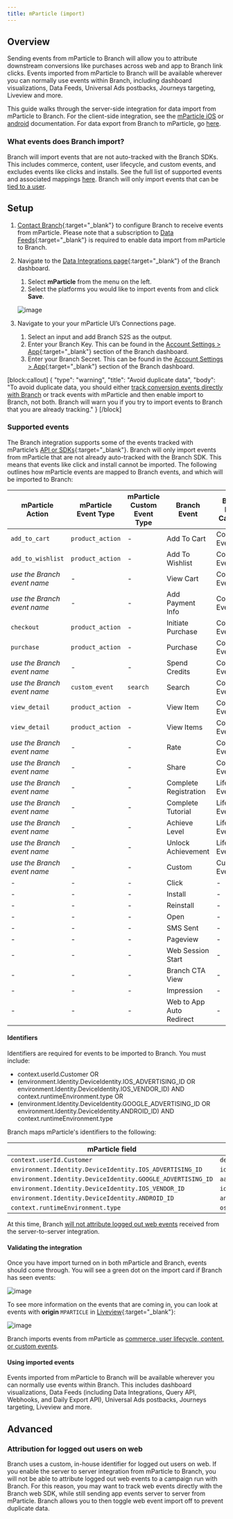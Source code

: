 ```yaml
---
title: mParticle (import)
---
```

## Overview

Sending events from mParticle to Branch will allow you to attribute downstream conversions like purchases across web and app to Branch link clicks. Events imported from mParticle to Branch will be available wherever you can normally use events within Branch, including dashboard visualizations, Data Feeds, Universal Ads postbacks, Journeys targeting, Liveview and more.

This guide walks through the server-side integration for data import from mParticle to Branch. For the client-side integration, see the [mParticle iOS](/apps/mparticle-ios/) or [android](/apps/mparticle-android/) documentation. For data export from Branch to mParticle, go [here](/integrations/mparticle).

### What events does Branch import?

Branch will import events that are not auto-tracked with the Branch SDKs. This includes commerce, content, user lifecycle, and custom events, and excludes events like clicks and installs. See the full list of supported events and associated mappings [here](#supported-events). Branch will only import events that can be [tied to a user](#identifiers).

## Setup

1. [Contact Branch](https://support.branch.io){:target="\_blank"} to configure Branch to receive events from mParticle. Please note that a subscription to [Data Feeds](https://branch.io/data-feeds/){:target="\_blank"} is required to enable data import from mParticle to Branch.
1. Navigate to the [Data Integrations page](https://dashboard.branch.io/data-import-export/data-feeds/integrations){:target="\_blank"} of the Branch dashboard.
    1. Select <notranslate>**mParticle**</notranslate> from the menu on the left.
    1. Select the platforms you would like to import events from and click <notranslate>**Save**</notranslate>.

    ![image](/_assets/img/pages/integrations/mparticle/mparticle-import.png)

1. Navigate to your your mParticle UI’s Connections page.
    1. Select an input and add Branch S2S as the output.
    1. Enter your Branch Key. This can be found in the [Account Settings > App](https://dashboard.branch.io/account-settings/app){:target="\_blank"} section of the Branch dashboard.
    1. Enter your Branch Secret. This can be found in the [Account Settings > App](https://dashboard.branch.io/account-settings/app){:target="\_blank"} section of the Branch dashboard.

[block:callout]
{
  "type": "warning",
  "title": "Avoid duplicate data",
  "body": "To avoid duplicate data, you should either [track conversion events directly with Branch](/apps/v2event) or track events with mParticle and then enable import to Branch, not both. Branch will warn you if you try to import events to Branch that you are already tracking."
}
[/block]


### Supported events

The Branch integration supports some of the events tracked with mParticle’s [API or SDKs](https://docs.mparticle.com/developers/server/json-reference/#events){:target="\_blank"}. Branch will only import events from mParticle that are not already auto-tracked with the Branch  SDK. This means that events like click and install cannot be imported. The following outlines how mParticle events are mapped to Branch events, and which will be imported to Branch:

| mParticle Action | mParticle Event Type | mParticle Custom Event Type | Branch Event | Branch Event Category | Imported |
| --- | --- | --- | --- | --- | --- |
| `add_to_cart` | `product_action` | - | <notranslate>Add To Cart</notranslate> | Commerce Event | **Yes** |
| `add_to_wishlist` | `product_action` | - | <notranslate>Add To Wishlist</notranslate> | Commerce Event | **Yes** |
| *use the Branch event name* | - | - | <notranslate>View Cart</notranslate> | Commerce Event | **Yes** |
| *use the Branch event name* | - | - | <notranslate>Add Payment Info</notranslate> | Commerce Event | **Yes** |
| `checkout` | `product_action` | - | <notranslate>Initiate Purchase</notranslate> | Commerce Event | **Yes** |
| `purchase` | `product_action` | - | <notranslate>Purchase</notranslate> | Commerce Event | **Yes** |
| *use the Branch event name* | - | - | <notranslate>Spend Credits</notranslate> | Commerce Event | **Yes** |
| *use the Branch event name* | `custom_event` | `search` | <notranslate>Search</notranslate> | Content Event | **Yes** |
| `view_detail` | `product_action` | - | <notranslate>View Item</notranslate> | Content Event | **Yes** |
| `view_detail` | `product_action` | - | <notranslate>View Items</notranslate> | Content Event | **Yes** |
| *use the Branch event name* | - | - | <notranslate>Rate</notranslate> | Content Event | **Yes** |
| *use the Branch event name* | - | - | <notranslate>Share</notranslate> | Content Event | **Yes** |
| *use the Branch event name* | - | - | <notranslate>Complete Registration</notranslate> | Lifecycle Event | **Yes** |
| *use the Branch event name* | - | - | <notranslate>Complete Tutorial</notranslate> | Lifecycle Event | **Yes** |
| *use the Branch event name* | - | - | <notranslate>Achieve Level</notranslate> | Lifecycle Event | **Yes** |
| *use the Branch event name* | - | - | <notranslate>Unlock Achievement</notranslate> | Lifecycle Event | **Yes** |
| *use the Branch event name* | - | - | <notranslate>Custom</notranslate> | Custom Event | **Yes** |
| - | - | - | <notranslate>Click</notranslate> | - | No |
| - | - | - | <notranslate>Install</notranslate> | - | No |
| - | - | - | <notranslate>Reinstall</notranslate> | - | No |
| - | - | - | <notranslate>Open</notranslate> | - | No |
| - | - | - | <notranslate>SMS Sent</notranslate> | - | No |
| - | - | - | <notranslate>Pageview</notranslate> | - | No |
| - | - | - | <notranslate>Web Session Start</notranslate> | - | No |
| - | - | - | <notranslate>Branch CTA View</notranslate> | - | No |
| - | - | - | <notranslate>Impression</notranslate> | - | No |
| - | - | - | <notranslate>Web to App Auto Redirect</notranslate> | - | No |


#### Identifiers

Identifiers are required for events to be imported to Branch. You must include:

* context.userId.Customer OR
* (environment.Identity.DeviceIdentity.IOS_ADVERTISING_ID OR environment.Identity.DeviceIdentity.IOS_VENDOR_ID) AND context.runtimeEnvironment.type OR
* (environment.Identity.DeviceIdentity.GOOGLE_ADVERTISING_ID OR environment.Identity.DeviceIdentity.ANDROID_ID) AND context.runtimeEnvironment.type

Branch maps mParticle's identifiers to the following:

| mParticle field | Branch field |
| --- | --- |
| `context.userId.Customer` | `developer_identity` |
| `environment.Identity.DeviceIdentity.IOS_ADVERTISING_ID` | `idfa` |
| `environment.Identity.DeviceIdentity.GOOGLE_ADVERTISING_ID` | `aaid` |
| `environment.Identity.DeviceIdentity.IOS_VENDOR_ID` | `idfv` |
| `environment.Identity.DeviceIdentity.ANDROID_ID` | `android_id` |
| `context.runtimeEnvironment.type` | `os` |

At this time, Branch [will not attribute logged out web events](#attribution-for-logged-out-users-on-web) received from the server-to-server integration.

#### Validating the integration

Once you have import turned on in both mParticle and Branch, events should come through. You will see a green dot on the import card if Branch has seen events:

![image](/_assets/img/pages/integrations/mparticle/mparticle-import-status.png)

To see more information on the events that are coming in, you can look at events with <notranslate>**origin**</notranslate> `MPARTICLE` in [Liveview](https://dashboard.branch.io/liveview/events){:target="\_blank"}:

![image](/_assets/img/pages/integrations/mparticle/mparticle-import-liveview.png)

Branch imports events from mParticle as [commerce, user lifecycle, content, or custom events](#supported-events).

#### Using imported events

Events imported from mParticle to Branch will be available wherever you can normally use events within Branch. This includes dashboard visualizations, Data Feeds (including Data Integrations, Query API, Webhooks, and Daily Export API), Universal Ads postbacks, Journeys targeting, Liveview and more.

## Advanced

### Attribution for logged out users on web

Branch uses a custom, in-house identifier for logged out users on web. If you enable the server to server integration from mParticle to Branch, you will not be able to attribute logged out web events to a campaign run with Branch. For this reason, you may want to track web events directly with the Branch web SDK, while still sending app events server to server from mParticle. Branch allows you to then toggle web event import off to prevent duplicate data.
